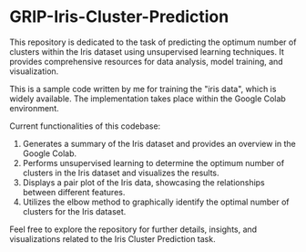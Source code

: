 # GRIP-Iris-Cluster-Prediction

This repository is dedicated to the task of predicting the optimum number of clusters within the Iris dataset using unsupervised learning techniques. It provides comprehensive resources for data analysis, model training, and visualization.


This is a sample code written by me for training the "iris data", which is widely available. The implementation takes place within the Google Colab environment.

Current functionalities of this codebase:

1. Generates a summary of the Iris dataset and provides an overview in the Google Colab.
2. Performs unsupervised learning to determine the optimum number of clusters in the Iris dataset and visualizes the results.
3. Displays a pair plot of the Iris data, showcasing the relationships between different features.
4. Utilizes the elbow method to graphically identify the optimal number of clusters for the Iris dataset.

Feel free to explore the repository for further details, insights, and visualizations related to the Iris Cluster Prediction task.
